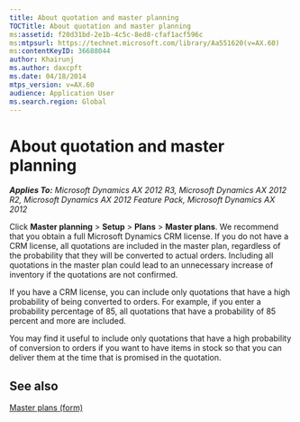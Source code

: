 ```yaml
---
title: About quotation and master planning
TOCTitle: About quotation and master planning
ms:assetid: f20d31bd-2e1b-4c5c-8ed8-cfaf1acf596c
ms:mtpsurl: https://technet.microsoft.com/library/Aa551620(v=AX.60)
ms:contentKeyID: 36688044
author: Khairunj
ms.author: daxcpft
ms.date: 04/18/2014
mtps_version: v=AX.60
audience: Application User
ms.search.region: Global
---
```


# About quotation and master planning 


_**Applies To:** Microsoft Dynamics AX 2012 R3, Microsoft Dynamics AX 2012 R2, Microsoft Dynamics AX 2012 Feature Pack, Microsoft Dynamics AX 2012_

Click **Master planning** \> **Setup** \> **Plans** \> **Master plans**. We recommend that you obtain a full Microsoft Dynamics CRM license. If you do not have a CRM license, all quotations are included in the master plan, regardless of the probability that they will be converted to actual orders. Including all quotations in the master plan could lead to an unnecessary increase of inventory if the quotations are not confirmed.

If you have a CRM license, you can include only quotations that have a high probability of being converted to orders. For example, if you enter a probability percentage of 85, all quotations that have a probability of 85 percent and more are included.

You may find it useful to include only quotations that have a high probability of conversion to orders if you want to have items in stock so that you can deliver them at the time that is promised in the quotation.

## See also

[Master plans (form)](https://technet.microsoft.com/library/aa591284\(v=ax.60\))

  


